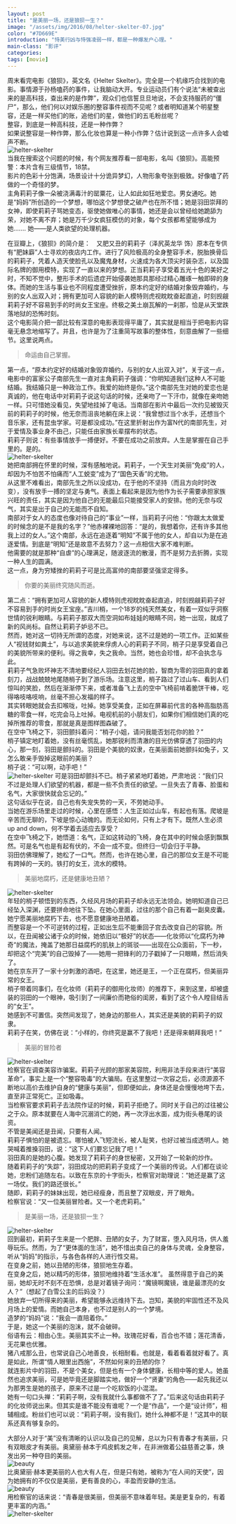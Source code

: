```yaml
---
layout: post
title: "是美丽一场，还是狼狈一生？"
image: "/assets/img/2016/08/helter-skelter-07.jpg"
color: "#7D669E"
introduction: "恃美行凶与恃强凌弱一样，都是一种爆发户心理。"
main-class: "影评"
categories: 
tags: [movie]
---
```


周末看完电影《狼狈》，英文名《Helter Skelter》。完全是一个机缘巧合找到的电影。事情源于孙杨嗑药的事件，让我脑动大开。专业运动员们有个说法“未被查出来的是高科技，查出来的是作弊”，观众们也信誓旦旦地说，不会支持服药的“僵尸”，那么，他们何以对娱乐圈的整容事件视而不见呢？或者明知道某个明星整容，还是一样买他们的账，追他们的星，做他们的五毛粉丝呢？  
整容，到底是一种高科技，还是一种作弊？  
如果说整容是一种作弊，那么化妆也算是一种小作弊？估计说到这一点许多人会嘘声不断。  
![helter-skelter](/assets/img/2016/08/helter-skelter-02.jpg)  
当我在搜索这个问题的时候，有个网友推荐看一部电影，名叫《狼狈》。高能预警：本片含有三级情节，18禁。  
 影片的色彩十分饱满，场景设计十分诡异梦幻，人物形象夸张到极致。好像嗑了药做的一个奇怪的梦。  
 主角莉莉子像一朵被浇满毒汁的罂粟花，让人如此如狂地爱恋。男女通吃。她是“妈妈”所创造的一个梦想，哪怕这个梦想使之破产也在所不惜；她是羽田崇拜的女神，即使莉莉子骂她变态，驱使她做唯心的事情，她还是会以曾经给她跪舔为荣，对她不离不弃；她是万千少女疯狂模仿的对象，每个女孩都希望能够成为她.......  她——是人类欲望的处理机器。  

在豆瓣上，《狼狈》的简介是：　又肥又丑的莉莉子（泽尻英龙华 饰）原本在专供有“肥妹廦”人士寻欢的夜店内工作。进行了风险极高的全身整容手术，脱胎换骨后的莉莉子，凭着人造天使脸孔以及魔鬼身材，火速成为各大顶尖时装杂志，以及国际名牌的御用模特，实现了一直以来的梦想。正当莉莉子享受着五光十色的美好之时，不知不觉中，整形手术的后遗症开始侵袭她那具那经过精心雕琢一触即碎的身体。而她的生活与事业也不同程度遭受挫折，原本约定好的结婚对象毁弃婚约，与别的女人出双入对；拥有更加可人容貌的新人模特则虎视眈眈奋起直追，时刻觊觎莉莉子好不容易到手的时尚女王宝座。终极之美土崩瓦解的一刹那，恰是从天堂跌落地狱的恐怖时刻。  
这个电影简介把一部比较有深意的电影表现得平庸了，其实就是相当于把电影内容毫无悬念地缩写了。并且，也许是为了注重简写故事的整体性，刻意曲解了一些细节。这里说两点。  
>   
> 命运由自己掌握。  
>   
第一点，“原本约定好的结婚对象毁弃婚约，与别的女人出双入对”，关于这一点，电影中的富家公子南部先生一直对主角莉莉子强调：“你明知道我们这种人不可能结婚。我结婚只是一种政治工作。我爱的始终是你。”这个南部先生对她的爱恋也是真诚的，他在电话中对莉莉子说这句话的时候，还亲吻了一下汗巾，就像在亲吻她一样。只可惜她没看见，失望地挂掉了电话。当南部在影片中最后一次约见被毁灭前的莉莉子的时候，他无奈而沮丧地躺在床上说：“我曾想过当个水手，还想当个音乐家，还有昆虫学家。可是都没成功。”在这里折射出作为富N代的南部先生，对于爱情及事业身不由己，只能任由家族长辈摆布的状态。  
莉莉子则说：有些事情放手一搏便好。不要在成功之前放弃。人生是掌握在自己手里的。是的。  
![helter-skelter](/assets/img/2016/08/helter-skelter-06.jpg)  
她把南部拥在怀里的时候，深有感触地说。莉莉子，一个天生对美丽“免疫”的人，却因为不怕苦不怕痛而“人工蜕变”成为了“国色天香”的尤物。  
从这里不难看出，南部先生之所以没成功，在于他的不坚持（而且方向时时改变），没有放手一搏的坚定与勇气。表面上看起来是因为他作为长子需要承担家族兴旺的责任，其实是因为他自己的无能最后只能接受家人的安排。他的无奈与叹气，其实是出于自己的无能而不自知。  
南部对于女人的态度也像对待自己的“事业”一样，当莉莉子问他：“你跟太太做爱的时候念的是不是我的名字？”他赤裸裸地回答：“是的，我想着你，还有许多其他我上过的女人。”这个南部，永远在追逐着“明知”不属于他的女人，却自以为是在追逐爱情。到底是“明知”还是故意不去努力？这一点相信大家不难判断。  
他需要的就是那种“自虐”的心理满足，随波逐流的散漫，而不是努力去折腾，实现一种人生的圆满。  
这一点，身为穷矮挫的莉莉子可是比高富帅的南部要坚强坚定得多。  
> 
> 你要的美丽终究随风而逝。  
> 
第二点：“拥有更加可人容貌的新人模特则虎视眈眈奋起直追，时刻觊觎莉莉子好不容易到手的时尚女王宝座。”吉川梢，一个18岁的纯天然美女，有着一双似乎洞察世情的锐利眼睛。与莉莉子那双大而空洞如布娃娃的眼睛不同，她一出现，就成了新的风尚标。自然让莉莉子妒忌不已。    
然而，她对这一切持无所谓的态度，对她来说，这不过是她的一项工作。正如某些人“视钱财如粪土”，与以追求美貌来俘虏人心的莉莉子不同，梢子只是享受着自己的美貌所带来的便利。得之我幸，失之我命。当然，她也会珍惜，却不会执念与此。    
莉莉子气急败坏神志不清地要经纪人羽田去划花她的脸，智商为零的羽田真的拿着刻刀，战战兢兢地尾随梢子到了游乐场。注意这里，梢子路过了过山车、看到人们惊叫的笑脸，然后在渐渐停下来，或者准备飞上去的空中飞椅前啃着脆饼干棒，吃得咯吱咯吱响，丝毫不担心发福的样子。    
其实转眼她就会去扣喉咙，吐掉。她享受美食，正如在屏幕前代言的各种高脂肪高糖的零食一样，吃完会马上吐掉。电视机前的小朋友们，如果你们相信她们真的吃掉所推荐的零食，那就是真是图样图森破了。  
在空中飞椅之下，羽田颤抖着问：“梢子小姐，请问我能否划花你的脸？”  
梢子镇定地盯着她，没有丝毫慌乱，她那锐利而清澈的目光仿佛穿透了羽田的内心，那一刻，羽田是颤抖的。羽田是个美貌的奴隶，在美丽面前她颤抖如兔子，又怎么敢亲手毁掉这眼前的美丽？  
梢子说：“可以啊，动手吧！”    
![helter-skelter](/assets/img/2016/08/helter-skelter-01.jpg)
可是羽田却颤抖不已。梢子紧紧地盯着她，严肃地说：“我们只不过是处理人们欲望的机器，都是一些不负责任的欲望。一旦失去了青春、脸蛋和名气，大家很快就会忘记的。”  
这句话似乎在说，自己也有失宠失势的一天，不劳她动手。  
当她在游乐场里走过的时候，心里在感悟：人生正如过山车，有起也有落。爬坡是辛苦而无聊的，下坡是惊心动魄的。而无论如何，只有上才有下。既然人生必须up and down，何不学着去适应去享受？  
在空中飞椅之下，她悟道：名气，正如这转动的飞椅，身在其中的时候会感到飘飘然。可是名气也是有起有伏的，不会一成不变。但终归一切会归于平静。  
羽田仿佛理解了，她松了一口气。然而，也许在她心里，自己的那位女王是不可能有跨掉的一天的。铁打的女王，流水的模特。  
>   
> 美丽地腐朽，还是健康地丑陋？
>   
![helter-skelter](/assets/img/2016/08/helter-skelter-05.jpg)  
年轻的梢子顿悟到的东西，久经风月场的莉莉子却永远无法领会。她明知道自己已经坠入深渊，还要拼命地往下坠。在她心里面，过往的那个自己有着一副臭皮囊。  
她宁愿美丽地腐朽下去，也不愿意健康地丑陋着。  
而整容是一个不可逆转的过程，正如出生后不能重回子宫去改变自己的容貌。所以，在丑闻被公诸于众的时候，她依旧以“极好”的状态——化妆师以“化腐朽为神奇”的魔法，掩盖了她那日益腐朽的肌肤上的斑驳——出现在公众面前，下一秒，却把这个“完美”的自己毁掉了——她用一把锋利的刀子戳掉了一只眼睛，然后消失了。  
她在京东开了一家十分刺激的酒吧，在这里，她还是王，一个正在腐朽，但美丽异常的女王。  
梢子带着同事们，在化妆师（莉莉子的御用化妆师）的推荐下，来到这里，却被盛装的羽田的一个眼神，吸引到了一间廉价而艳俗的闺房，看到了这个令人瞠目结舌的“女王”。  
她感到不可置信。突然间发现了，她身边的那些人，其实还是美貌的莉莉子的奴隶。  
莉莉子在笑，仿佛在说：“小样的，你终究是赢不了我吧！还是得来朝拜我吧！”  
>   
> 美丽的冒险者  
>   
![helter-skelter](/assets/img/2016/08/helter-skelter-04.jpg)  
检察官在调查美容诈骗案。莉莉子光顾的那家美容院，利用非法手段来进行“美容革命”，事实上是一个“整容吸毒”的大骗局。在这里整过一次容之后，必须源源不断地以高价去维护自身的“健康与美丽”，但即便如此，身体还是会慢慢地垮下去，直至非正常死亡。正如吸毒。  
当检察官要求莉莉子去法院作证的时候，莉莉子拒绝了。同时关于自己的过往被公之于众。原本就要在人海中沉溺消亡的她，再一次浮出水面，成为街头巷尾的谈资。  
不管是美闻还是丑闻，只要有人闻。  
莉莉子惧怕的是被遗忘。哪怕被人飞短流长，被人耻笑，也好过被当成透明人。她哭喊着推搡羽田，说：“这下人们要忘记我了吧！”  
羽田真的是她的心腹。她发现了莉莉子的身世秘密，又开始了一轮新的炒作。  
随着莉莉子的“失踪”，羽田成功的把莉莉子变成了一个美丽的传说。人们都在谈论她，忠粉们追随左右。以致在东京的十字街头，检察官对助理说：“她还是赢了这一场仗。我们的路还很长。”  
随即，莉莉子的妹妹出现，她已经瘦身，而且整了双眼皮，开了眼角。  
检察官说：“又一位美丽冒险者。又一个老虎莉莉。”  
>   
> 是美丽一场，还是狼狈一生？   
>   
![helter-skelter](/assets/img/2016/08/helter-skelter-03.jpg)  
回到最初，莉莉子生来是一个肥胖、丑陋的女子，为了财富，堕入风月场，供人羞辱玩乐。然而，为了“更体面的生活”，她不惜出卖自己的身体与灵魂，全身整容，听从“妈妈”的指示，与各色各样的人进行性交易。  
在变身之前，她以丑陋的形体，狼狈地生存着。  
在变身之后，她以精巧的形体，狼狈地维持着“生活水准”。 
虽然得意于自己的美丽，她却无时不刻不在恐惧，总是对着镜子询问：“魔镜啊魔镜，谁是最漂亮的女人？”（想起了白雪公主的后妈没？）  
她放弃一切所得来的美丽，希望能够永远维持下去。岂知，美貌的牢固性还不及风月场上的爱情。而她自己本身，也不过是别人的一个梦境。  
造梦的“妈妈”说：“我会一直陪着你。”  
于是，她这一个美丽的泡沫，就不会破碎。  
俗语有云：相由心生。美丽其实不止一种。玫瑰花好看，百合也不错；莲花清香，无花果也优雅。  
猪八戒那么丑，也常说自己心地善良，长相耐看。也就是，看着看着就好看了。真是如此，所谓“情人眼里出西施”，不然如何来的丑陋的你？  
就连影片中的羽田，不是个美女，但是也有一个身体健康，长相中等的爱人。她虽然也追求美丽，可是她毕竟还是脚踏实地，做好一个“贤妻”的角色——起先我还以为那男生是她的孩子，原来不过是一个吃软饭的小混混。  
她有一句口头禅：“莉莉子啊，没有我就什么事都做不了了。”后来这句话由莉莉子的化妆师说出来。但其实是谁不能没有谁呢？一个是“作品”，一个是“设计师”，相辅相成。粉丝们也可以说：“莉莉子啊，没有我们，她什么神都不是！”这其中的联系还真有够复杂的。  

大部分人对于“美”没有清晰的认识以及自己的见解，总以为只有青春才有美丽，只有双眼皮才有美丽。奥黛丽·赫本于鸡皮鹤发之年，在非洲做着公益慈善之事，焕发出另一种夺目的美丽。  
![beauty](/assets/img/2016/08/aodaili-001.jpg)  
比奥黛丽·赫本更美丽的人也大有人在，但是只有她，被称为“在人间的天使”，因为她拥有的不仅仅是美丽，更有善良的心，丰盈而安静的生活。  
![beauty](/assets/img/2016/08/aodaili-002.jpg)  
用检察官的话来说：“青春是很美丽，但美丽不意味着年轻。美是更复杂的，有着更丰富的内涵。”  
![helter-skelter](/assets/img/2016/08/helter-skelter-08.jpg)  

